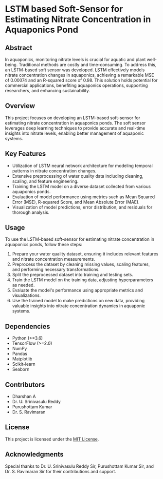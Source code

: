 # LSTM based Soft-Sensor for Estimating Nitrate Concentration in Aquaponics Pond

## Abstract
In aquaponics, monitoring nitrate levels is crucial for aquatic and plant well-being. Traditional methods are costly and time-consuming. To address this, an LSTM-based soft sensor was developed. LSTM effectively models nitrate concentration changes in aquaponics, achieving a remarkable MSE of 0.00074 and an R-squared score of 0.98. This solution holds potential for commercial applications, benefiting aquaponics operations, supporting researchers, and enhancing sustainability.

## Overview
This project focuses on developing an LSTM-based soft-sensor for estimating nitrate concentration in aquaponics ponds. The soft sensor leverages deep learning techniques to provide accurate and real-time insights into nitrate levels, enabling better management of aquaponic systems.

## Key Features
- Utilization of LSTM neural network architecture for modeling temporal patterns in nitrate concentration changes.
- Extensive preprocessing of water quality data including cleaning, scaling, and feature engineering.
- Training the LSTM model on a diverse dataset collected from various aquaponics ponds.
- Evaluation of model performance using metrics such as Mean Squared Error (MSE), R-squared Score, and Mean Absolute Error (MAE).
- Visualization of model predictions, error distribution, and residuals for thorough analysis.

## Usage
To use the LSTM-based soft-sensor for estimating nitrate concentration in aquaponics ponds, follow these steps:
1. Prepare your water quality dataset, ensuring it includes relevant features and nitrate concentration measurements.
2. Preprocess the dataset by cleaning missing values, scaling features, and performing necessary transformations.
3. Split the preprocessed dataset into training and testing sets.
4. Train the LSTM model on the training data, adjusting hyperparameters as needed.
5. Evaluate the model's performance using appropriate metrics and visualizations.
6. Use the trained model to make predictions on new data, providing valuable insights into nitrate concentration dynamics in aquaponic systems.

## Dependencies
- Python (>=3.6)
- TensorFlow (>=2.0)
- NumPy
- Pandas
- Matplotlib
- Scikit-learn
- Seaborn

## Contributors
- Dharshan A
- Dr. U. Srinivasulu Reddy
- Purushottam Kumar
- Dr. S. Ravimaran

## License
This project is licensed under the [MIT License](LICENSE).

## Acknowledgments
Special thanks to Dr. U. Srinivasulu Reddy Sir, Purushottam Kumar Sir, and Dr. S. Ravimaran Sir for their contributions and support.
